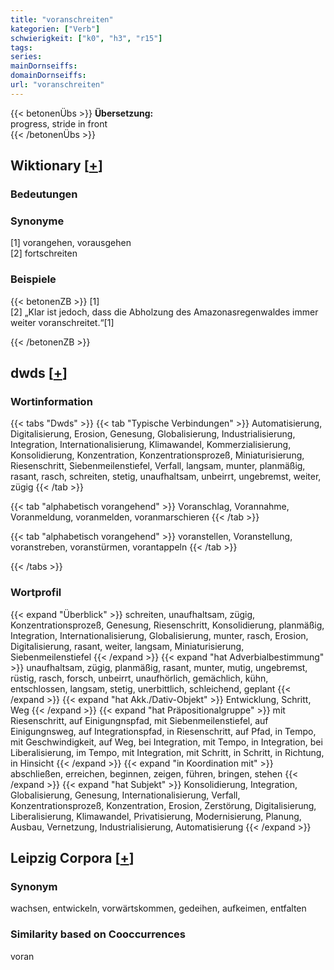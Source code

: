 ```yaml
---
title: "voranschreiten"
kategorien: ["Verb"]
schwierigkeit: ["k0", "h3", "r15"]
tags:
series:
mainDornseiffs:
domainDornseiffs:
url: "voranschreiten"
---
```


{{< betonenÜbs >}}
**Übersetzung:**  
progress, stride in front  
{{< /betonenÜbs >}}

## Wiktionary [[+](https://de.wiktionary.org/wiki/voranschreiten)]

### Bedeutungen

### Synonyme
[1] vorangehen, vorausgehen  
[2] fortschreiten  

### Beispiele
{{< betonenZB >}}
[1]  
[2] „Klar ist jedoch, dass die Abholzung des Amazonasregenwaldes immer weiter voranschreitet.“[1]  

{{< /betonenZB >}}


## dwds [[+](https://www.dwds.de/wb/voranschreiten)]

### Wortinformation
{{< tabs "Dwds" >}}
{{< tab "Typische Verbindungen" >}}
Automatisierung, Digitalisierung, Erosion, Genesung, Globalisierung, Industrialisierung, Integration, Internationalisierung, Klimawandel, Kommerzialisierung, Konsolidierung, Konzentration, Konzentrationsprozeß, Miniaturisierung, Riesenschritt, Siebenmeilenstiefel, Verfall, langsam, munter, planmäßig, rasant, rasch, schreiten, stetig, unaufhaltsam, unbeirrt, ungebremst, weiter, zügig
{{< /tab >}}

{{< tab "alphabetisch vorangehend" >}}
Voranschlag, Vorannahme, Voranmeldung, voranmelden, voranmarschieren
{{< /tab >}}

{{< tab "alphabetisch vorangehend" >}}
voranstellen, Voranstellung, voranstreben, voranstürmen, vorantappeln
{{< /tab >}}

{{< /tabs >}}

### Wortprofil
{{< expand "Überblick" >}} schreiten, unaufhaltsam, zügig, Konzentrationsprozeß, Genesung, Riesenschritt, Konsolidierung, planmäßig, Integration, Internationalisierung, Globalisierung, munter, rasch, Erosion, Digitalisierung, rasant, weiter, langsam, Miniaturisierung, Siebenmeilenstiefel {{< /expand >}}
{{< expand "hat Adverbialbestimmung" >}} unaufhaltsam, zügig, planmäßig, rasant, munter, mutig, ungebremst, rüstig, rasch, forsch, unbeirrt, unaufhörlich, gemächlich, kühn, entschlossen, langsam, stetig, unerbittlich, schleichend, geplant {{< /expand >}}
{{< expand "hat Akk./Dativ-Objekt" >}} Entwicklung, Schritt, Weg {{< /expand >}}
{{< expand "hat Präpositionalgruppe" >}} mit Riesenschritt, auf Einigungnspfad, mit Siebenmeilenstiefel, auf Einigungnsweg, auf Integrationspfad, in Riesenschritt, auf Pfad, in Tempo, mit Geschwindigkeit, auf Weg, bei Integration, mit Tempo, in Integration, bei Liberalisierung, im Tempo, mit Integration, mit Schritt, in Schritt, in Richtung, in Hinsicht {{< /expand >}}
{{< expand "in Koordination mit" >}} abschließen, erreichen, beginnen, zeigen, führen, bringen, stehen {{< /expand >}}
{{< expand "hat Subjekt" >}} Konsolidierung, Integration, Globalisierung, Genesung, Internationalisierung, Verfall, Konzentrationsprozeß, Konzentration, Erosion, Zerstörung, Digitalisierung, Liberalisierung, Klimawandel, Privatisierung, Modernisierung, Planung, Ausbau, Vernetzung, Industrialisierung, Automatisierung {{< /expand >}}

## Leipzig Corpora [[+](https://corpora.uni-leipzig.de/en/res?word=voranschreiten&corpusId=deu_newscrawl-public_2018)]


### Synonym
wachsen, entwickeln, vorwärtskommen, gedeihen, aufkeimen, entfalten


### Similarity based on Cooccurrences
voran

